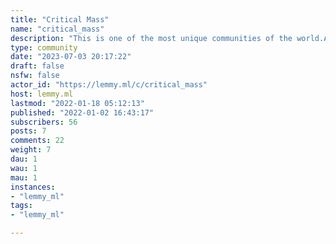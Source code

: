 ```yaml
---
title: "Critical Mass" 
name: "critical_mass"
description: "This is one of the most unique communities of the world.As free software enthusiasts and federated software preferers, there are many technologies out there which provide substitute for freedom harming technologies.The purpose of this community is to create accounts on technologies better than existing ones (maybe but not necessarily ideal) and create some minimal content for creating critical mass!You, my dear user, would essentially be becoming the reason that a technology gets used by most of the world!"
type: community
date: "2023-07-03 20:17:22"
draft: false
nsfw: false
actor_id: "https://lemmy.ml/c/critical_mass"
host: lemmy.ml
lastmod: "2022-01-18 05:12:13"
published: "2022-01-02 16:43:17"
subscribers: 56
posts: 7
comments: 22
weight: 7
dau: 1
wau: 1
mau: 1
instances:
- "lemmy_ml"
tags: 
- "lemmy_ml"

---
```

